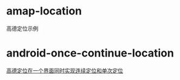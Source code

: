 amap-location
============

高德定位示例

# android-once-continue-location

[高德定位在一个界面同时实现连续定位和单次定位](https://github.com/amap-demo/android-once-continue-location)
